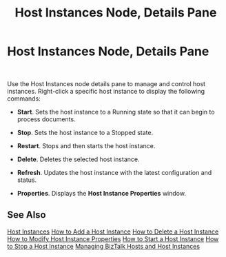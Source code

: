 ﻿---
title: Host Instances Node, Details Pane
TOCTitle: Host Instances Node, Details Pane
ms:assetid: 01f0f584-30a5-4d5c-a6a9-6778b22a46d4
ms:mtpsurl: https://msdn.microsoft.com/library/Aa546760(v=BTS.80)
ms:contentKeyID: 51525880
ms.date: 08/30/2017
mtps_version: v=BTS.80
f1_keywords:
- bts10.admin.resultsobject.hostinstance
---

# Host Instances Node, Details Pane

 

Use the Host Instances node details pane to manage and control host instances. Right-click a specific host instance to display the following commands:

  - **Start**. Sets the host instance to a Running state so that it can begin to process documents.

  - **Stop**. Sets the host instance to a Stopped state.

  - **Restart**. Stops and then starts the host instance.

  - **Delete**. Deletes the selected host instance.

  - **Refresh**. Updates the host instance with the latest configuration and status.

  - **Properties**. Displays the **Host Instance Properties** window.

## See Also

[Host Instances](https://msdn.microsoft.com/library/aa560673\(v=bts.80\))  
[How to Add a Host Instance](https://msdn.microsoft.com/library/aa577483\(v=bts.80\))  
[How to Delete a Host Instance](https://msdn.microsoft.com/library/aa559563\(v=bts.80\))  
[How to Modify Host Instance Properties](https://msdn.microsoft.com/library/aa577841\(v=bts.80\))  
[How to Start a Host Instance](https://msdn.microsoft.com/library/aa577955\(v=bts.80\))  
[How to Stop a Host Instance](https://msdn.microsoft.com/library/aa547830\(v=bts.80\))  
[Managing BizTalk Hosts and Host Instances](https://msdn.microsoft.com/library/aa561042\(v=bts.80\))


